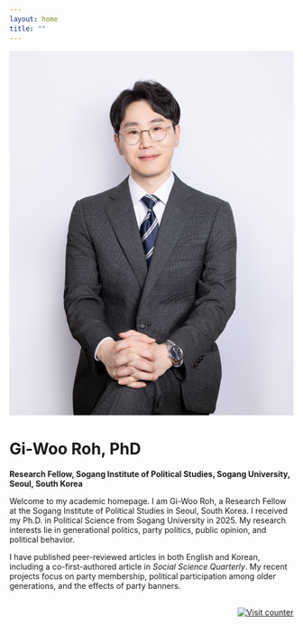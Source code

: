 ```yaml
---
layout: home
title: ""
---
```


![Profile Picture](/assets/images/profile.jpg)

# Gi-Woo Roh, PhD  
**Research Fellow, Sogang Institute of Political Studies, Sogang University, Seoul, South Korea**

Welcome to my academic homepage.
I am Gi-Woo Roh, a Research Fellow at the Sogang Institute of Political Studies in Seoul, South Korea. I received my Ph.D. in Political Science from Sogang University in 2025. My research interests lie in generational politics, party politics, public opinion, and political behavior.

I have published peer-reviewed articles in both English and Korean, including a co-first-authored article in *Social Science Quarterly*. My recent projects focus on party membership, political participation among older generations, and the effects of party banners.


<div style="text-align: right; margin-top: 30px;">
  <a href="https://www.hitwebcounter.com" target="_blank">
    <img src="https://hitwebcounter.com/counter/counter.php?page=20729362&style=0007&nbdigits=5&type=page&initCount=0"
         title="Visit counter"
         alt="Visit counter"
         style="width: 100px; height: 25px; border: 0;" />
  </a>
</div>
